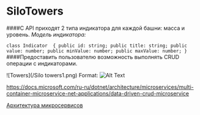 # SiloTowers

####С API приходят 2 типа индикатора для каждой башни: масса и уровень.
_Модель индикатора:_

`class Indicator 
{
     public id: string;
     public title: string;
     public value: number;
     public minValue: number;
     public maxValue: number;
}` 
####Предоставить пользователю возможность выполнять CRUD операции с индикаторами. 

![Towers](/Silo towers1.png)
Format: ![Alt Text](url)


https://docs.microsoft.com/ru-ru/dotnet/architecture/microservices/multi-container-microservice-net-applications/data-driven-crud-microservice

[Архитектура микросервисов](https://docs.microsoft.com/ru-ru/dotnet/architecture/microservices)